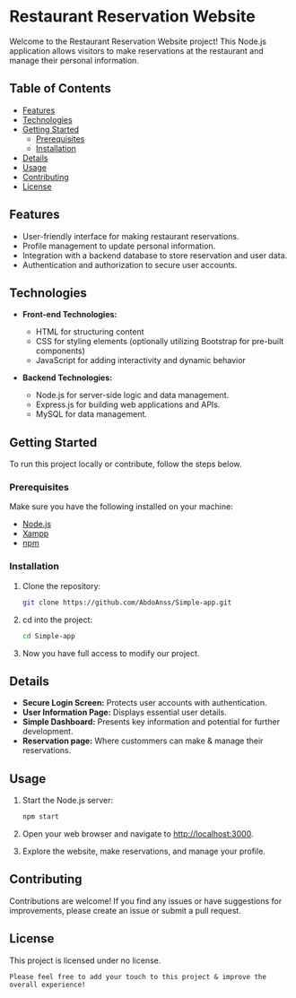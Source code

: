 # Restaurant Reservation Website

Welcome to the Restaurant Reservation Website project! This Node.js application allows visitors to make reservations at the restaurant and manage their personal information.

## Table of Contents

- [Features](#features)
- [Technologies](#technologies)
- [Getting Started](#getting-started)
  - [Prerequisites](#prerequisites)
  - [Installation](#installation)
- [Details](#details)
- [Usage](#usage)
- [Contributing](#contributing)
- [License](#license)

## Features

- User-friendly interface for making restaurant reservations.
- Profile management to update personal information.
- Integration with a backend database to store reservation and user data.
- Authentication and authorization to secure user accounts.

## Technologies

- **Front-end Technologies:**
  - HTML for structuring content
  - CSS for styling elements (optionally utilizing Bootstrap for pre-built components)
  - JavaScript for adding interactivity and dynamic behavior

- **Backend Technologies:**
  - Node.js for server-side logic and data management.
  - Express.js for building web applications and APIs.
  - MySQL for data management.

## Getting Started

To run this project locally or contribute, follow the steps below.

### Prerequisites

Make sure you have the following installed on your machine:

- [Node.js](https://nodejs.org/)
- [Xampp](https://www.apachefriends.org/fr/download.html)
- [npm](https://www.npmjs.com/)

### Installation

1. Clone the repository:

   ```bash
   git clone https://github.com/AbdoAnss/Simple-app.git
   ````
2. cd into the project:
    ``` bash
    cd Simple-app
    ```
3. Now you have full access to modify our project.



## Details

- **Secure Login Screen:** Protects user accounts with authentication.
- **User Information Page:** Displays essential user details.
- **Simple Dashboard:** Presents key information and potential for further development.
- **Reservation page:** Where custommers can make & manage their reservations.

## Usage

1. Start the Node.js server:

   ```bash
   npm start
   ```

2. Open your web browser and navigate to [http://localhost:3000](http://localhost:3000).

3. Explore the website, make reservations, and manage your profile.

## Contributing

Contributions are welcome! If you find any issues or have suggestions for improvements, please create an issue or submit a pull request.

## License

This project is licensed under no license.
```bf
Please feel free to add your touch to this project & improve the overall experience!

```